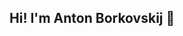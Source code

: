 ## Hi! I'm Anton Borkovskij 👋

<!--

📘  Front-End Development @ [TeachMeSkills](https://teachmeskills.by/),   
💻  JavaScript/Front-end 2021Q1 @ [The Rolling Scopes School](https://rs.school/),  
💻  React.JS 2021Q3 @ [The Rolling Scopes School](https://rs.school/)



**g5-freemen/g5-freemen** is a ✨ _special_ ✨ repository because its `README.md` (this file) appears on your GitHub profile.

Here are some ideas to get you started:

- 🔭 I’m currently working on ...
- 🌱 I’m currently learning ...
- 👯 I’m looking to collaborate on ...
- 🤔 I’m looking for help with ...
- 💬 Ask me about ...
- 📫 How to reach me: ...
- 😄 Pronouns: ...
- ⚡ Fun fact: ...

### 📗 [learn.javascript.ru](https://learn.javascript.ru/)
### 💻 [Codewars](https://www.codewars.com/) <img src="https://www.codewars.com/users/g5-freemen/badges/micro">
-->
